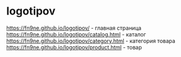# logotipov
https://fn9ne.github.io/logotipov/ - главная страница
https://fn9ne.github.io/logotipov/catalog.html - каталог
https://fn9ne.github.io/logotipov/category.html - категория товара
https://fn9ne.github.io/logotipov/product.html - товар
